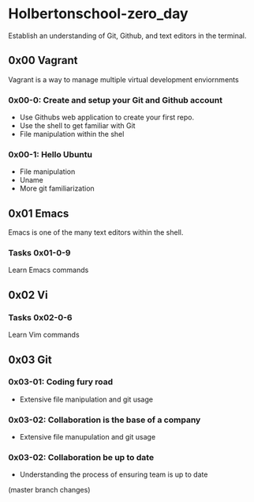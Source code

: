 # Holbertonschool-zero_day

Establish an understanding of Git, Github, and text editors in the terminal.

## 0x00 Vagrant

Vagrant is a way to manage multiple virtual development enviornments

### 0x00-0: Create and setup your Git and Github account

- Use Githubs web application to create your first repo.
- Use the shell to get familiar with Git
- File manipulation within the shel

### 0x00-1: Hello Ubuntu

- File manipulation
- Uname
- More git familiarization 


## 0x01 Emacs
Emacs is one of the many text editors within the shell.

### Tasks 0x01-0-9

Learn Emacs commands

## 0x02 Vi

### Tasks 0x02-0-6

Learn Vim commands

## 0x03 Git

### 0x03-01: Coding fury road
- Extensive file manipulation and git usage

### 0x03-02: Collaboration is the base of a company
- Extensive file manupulation and git usage

### 0x03-02: Collaboration be up to date
- Understanding the process of ensuring team is up to date
 
 (master branch changes)
